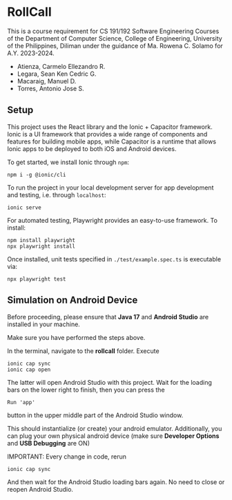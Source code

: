 # RollCall

This is a course requirement for CS 191/192 Software Engineering Courses of the Department of Computer Science, College of Engineering, University of the Philippines, Diliman under the guidance of Ma. Rowena C. Solamo for A.Y. 2023-2024.
- Atienza, Carmelo Ellezandro R.
- Legara, Sean Ken Cedric G.
- Macaraig, Manuel D.
- Torres, Antonio Jose S.

## Setup
This project uses the React library and the Ionic + Capacitor framework. Ionic is a UI framework that provides a wide range of components and features for building mobile apps, while Capacitor is a runtime that allows Ionic apps to be deployed to both iOS and Android devices.

To get started, we install Ionic through `npm`:
```
npm i -g @ionic/cli
```
To run the project in your local development server for app development and testing, i.e. through `localhost`:
```
ionic serve
```

For automated testing, Playwright provides an easy-to-use framework. To install:
```
npm install playwright
npx playwright install
```
Once installed, unit tests specified in `./test/example.spec.ts` is executable via:
```
npx playwright test
```

## Simulation on Android Device
Before proceeding, please ensure that **Java 17** and **Android Studio** are installed in your machine.

Make sure you have performed the steps above.

In the terminal, navigate to the **rollcall** folder.
Execute
```
ionic cap sync
ionic cap open
```

The latter will open Android Studio with this project. 
Wait for the loading bars on the lower right to finish, then you can press the 
```
Run 'app'
``` 
button in the upper middle part of the Android Studio window.

This should instantialize (or create) your android emulator.
Additionally, you can plug your own physical android device (make sure **Developer Options** and **USB Debugging** are ON)

IMPORTANT:
Every change in code, rerun
```
ionic cap sync
```
And then wait for the Android Studio loading bars again.
No need to close or reopen Android Studio.

